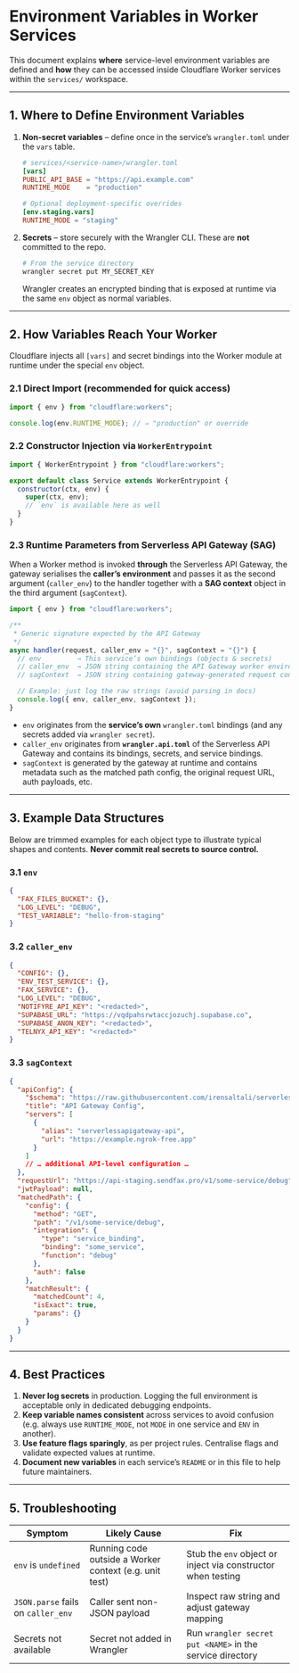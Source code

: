 # Environment Variables in Worker Services

This document explains **where** service-level environment variables are defined and **how** they can be accessed inside Cloudflare Worker services within the `services/` workspace.

---

## 1. Where to Define Environment Variables

1. **Non-secret variables** – define once in the service’s `wrangler.toml` under the `vars` table.

   ```toml
   # services/<service-name>/wrangler.toml
   [vars]
   PUBLIC_API_BASE = "https://api.example.com"
   RUNTIME_MODE    = "production"
   
   # Optional deployment-specific overrides
   [env.staging.vars]
   RUNTIME_MODE = "staging"
   ```

2. **Secrets** – store securely with the Wrangler CLI. These are **not** committed to the repo.

   ```bash
   # From the service directory
   wrangler secret put MY_SECRET_KEY
   ```

   Wrangler creates an encrypted binding that is exposed at runtime via the same `env` object as normal variables.

---

## 2. How Variables Reach Your Worker

Cloudflare injects all `[vars]` and secret bindings into the Worker module at runtime under the special `env` object.

### 2.1 Direct Import (recommended for quick access)

```js
import { env } from "cloudflare:workers";

console.log(env.RUNTIME_MODE); // ⇒ "production" or override
```

### 2.2 Constructor Injection via `WorkerEntrypoint`

```js
import { WorkerEntrypoint } from "cloudflare:workers";

export default class Service extends WorkerEntrypoint {
  constructor(ctx, env) {
    super(ctx, env);
    // `env` is available here as well
  }
}
```

### 2.3 Runtime Parameters from Serverless API Gateway (SAG)

When a Worker method is invoked **through** the Serverless API Gateway, the gateway serialises the **caller’s environment** and passes it as the second argument (`caller_env`) to the handler together with a **SAG context** object in the third argument (`sagContext`).

```js
import { env } from "cloudflare:workers";

/**
 * Generic signature expected by the API Gateway
 */
async handler(request, caller_env = "{}", sagContext = "{}") {
  // env         → This service’s own bindings (objects & secrets)
  // caller_env  → JSON string containing the API Gateway worker environment
  // sagContext  → JSON string containing gateway-generated request context

  // Example: just log the raw strings (avoid parsing in docs)
  console.log({ env, caller_env, sagContext });
}
```

- `env` originates from the **service’s own** `wrangler.toml` bindings (and any secrets added via `wrangler secret`).
- `caller_env` originates from **`wrangler.api.toml`** of the Serverless API Gateway and contains its bindings, secrets, and service bindings.
- `sagContext` is generated by the gateway at runtime and contains metadata such as the matched path config, the original request URL, auth payloads, etc.

---

## 3. Example Data Structures

Below are trimmed examples for each object type to illustrate typical shapes and contents.  **Never commit real secrets to source control.**

### 3.1 `env`

```json
{
  "FAX_FILES_BUCKET": {},
  "LOG_LEVEL": "DEBUG",
  "TEST_VARIABLE": "hello-from-staging"
}
```

### 3.2 `caller_env`

```json
{
  "CONFIG": {},
  "ENV_TEST_SERVICE": {},
  "FAX_SERVICE": {},
  "LOG_LEVEL": "DEBUG",
  "NOTIFYRE_API_KEY": "<redacted>",
  "SUPABASE_URL": "https://vqdpahsrwtaccjozuchj.supabase.co",
  "SUPABASE_ANON_KEY": "<redacted>",
  "TELNYX_API_KEY": "<redacted>"
}
```

### 3.3 `sagContext`

```json
{
  "apiConfig": {
    "$schema": "https://raw.githubusercontent.com/irensaltali/serverlessapigateway/main/src/api-config.schema.json",
    "title": "API Gateway Config",
    "servers": [
      {
        "alias": "serverlessapigateway-api",
        "url": "https://example.ngrok-free.app"
      }
    ]
    // … additional API-level configuration …
  },
  "requestUrl": "https://api-staging.sendfax.pro/v1/some-service/debug",
  "jwtPayload": null,
  "matchedPath": {
    "config": {
      "method": "GET",
      "path": "/v1/some-service/debug",
      "integration": {
        "type": "service_binding",
        "binding": "some_service",
        "function": "debug"
      },
      "auth": false
    },
    "matchResult": {
      "matchedCount": 4,
      "isExact": true,
      "params": {}
    }
  }
}
```

---

## 4. Best Practices

1. **Never log secrets** in production.  Logging the full environment is acceptable only in dedicated debugging endpoints.
2. **Keep variable names consistent** across services to avoid confusion (e.g. always use `RUNTIME_MODE`, not `MODE` in one service and `ENV` in another).
3. **Use feature flags sparingly**, as per project rules.  Centralise flags and validate expected values at runtime.
4. **Document new variables** in each service’s `README` or in this file to help future maintainers.

---

## 5. Troubleshooting

| Symptom | Likely Cause | Fix |
|---------|--------------|-----|
| `env` is `undefined` | Running code outside a Worker context (e.g. unit test) | Stub the `env` object or inject via constructor when testing |
| `JSON.parse` fails on `caller_env` | Caller sent non-JSON payload | Inspect raw string and adjust gateway mapping |
| Secrets not available | Secret not added in Wrangler | Run `wrangler secret put <NAME>` in the service directory | 
